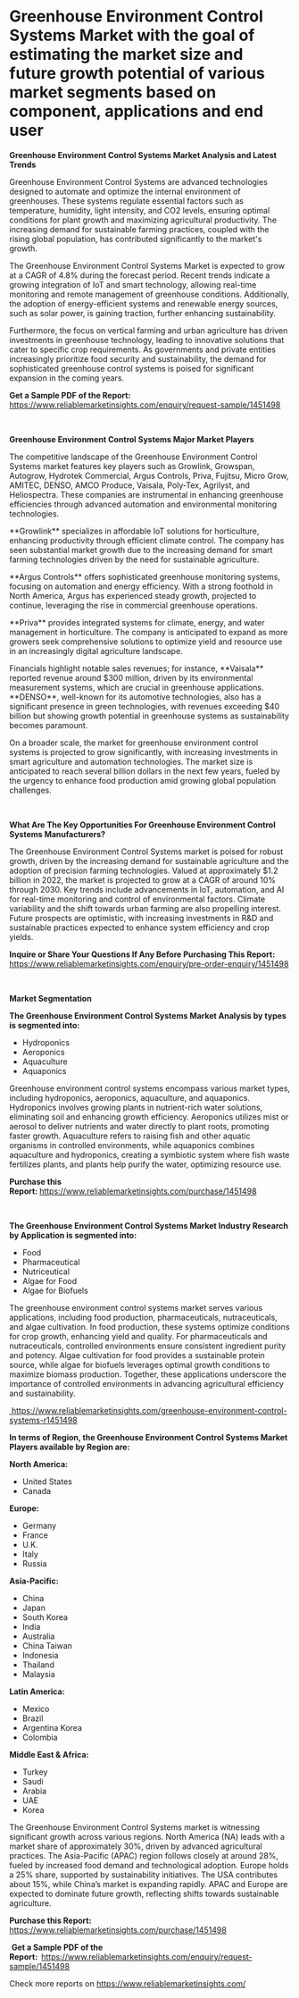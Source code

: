 <p><h1>Greenhouse Environment Control Systems Market with the goal of estimating the market size and future growth potential of various market segments based on component, applications and end user</h1></p><p><strong>Greenhouse Environment Control Systems Market Analysis and Latest Trends</strong></p>
<p><p>Greenhouse Environment Control Systems are advanced technologies designed to automate and optimize the internal environment of greenhouses. These systems regulate essential factors such as temperature, humidity, light intensity, and CO2 levels, ensuring optimal conditions for plant growth and maximizing agricultural productivity. The increasing demand for sustainable farming practices, coupled with the rising global population, has contributed significantly to the market's growth.</p><p>The Greenhouse Environment Control Systems Market is expected to grow at a CAGR of 4.8% during the forecast period. Recent trends indicate a growing integration of IoT and smart technology, allowing real-time monitoring and remote management of greenhouse conditions. Additionally, the adoption of energy-efficient systems and renewable energy sources, such as solar power, is gaining traction, further enhancing sustainability.</p><p>Furthermore, the focus on vertical farming and urban agriculture has driven investments in greenhouse technology, leading to innovative solutions that cater to specific crop requirements. As governments and private entities increasingly prioritize food security and sustainability, the demand for sophisticated greenhouse control systems is poised for significant expansion in the coming years.</p></p>
<p><strong>Get a Sample PDF of the Report:&nbsp;</strong> <a href="https://www.reliablemarketinsights.com/enquiry/request-sample/1451498?utm_campaign=2802&utm_medium=2&utm_source=Github&utm_content=ia&utm_term=11042025&utm_id=greenhouse-environment-control-systems">https://www.reliablemarketinsights.com/enquiry/request-sample/1451498</a></p>
<p>&nbsp;</p>
<p><strong>Greenhouse Environment Control Systems Major Market Players</strong></p>
<p><p>The competitive landscape of the Greenhouse Environment Control Systems market features key players such as Growlink, Growspan, Autogrow, Hydrotek Commercial, Argus Controls, Priva, Fujitsu, Micro Grow, AMITEC, DENSO, AMCO Produce, Vaisala, Poly-Tex, Agrilyst, and Heliospectra. These companies are instrumental in enhancing greenhouse efficiencies through advanced automation and environmental monitoring technologies.</p><p>**Growlink** specializes in affordable IoT solutions for horticulture, enhancing productivity through efficient climate control. The company has seen substantial market growth due to the increasing demand for smart farming technologies driven by the need for sustainable agriculture.</p><p>**Argus Controls** offers sophisticated greenhouse monitoring systems, focusing on automation and energy efficiency. With a strong foothold in North America, Argus has experienced steady growth, projected to continue, leveraging the rise in commercial greenhouse operations.</p><p>**Priva** provides integrated systems for climate, energy, and water management in horticulture. The company is anticipated to expand as more growers seek comprehensive solutions to optimize yield and resource use in an increasingly digital agriculture landscape.</p><p>Financials highlight notable sales revenues; for instance, **Vaisala** reported revenue around $300 million, driven by its environmental measurement systems, which are crucial in greenhouse applications. **DENSO**, well-known for its automotive technologies, also has a significant presence in green technologies, with revenues exceeding $40 billion but showing growth potential in greenhouse systems as sustainability becomes paramount.</p><p>On a broader scale, the market for greenhouse environment control systems is projected to grow significantly, with increasing investments in smart agriculture and automation technologies. The market size is anticipated to reach several billion dollars in the next few years, fueled by the urgency to enhance food production amid growing global population challenges.</p></p>
<p>&nbsp;</p>
<p><strong>What Are The Key Opportunities For Greenhouse Environment Control Systems Manufacturers?</strong></p>
<p><p>The Greenhouse Environment Control Systems market is poised for robust growth, driven by the increasing demand for sustainable agriculture and the adoption of precision farming technologies. Valued at approximately $1.2 billion in 2022, the market is projected to grow at a CAGR of around 10% through 2030. Key trends include advancements in IoT, automation, and AI for real-time monitoring and control of environmental factors. Climate variability and the shift towards urban farming are also propelling interest. Future prospects are optimistic, with increasing investments in R&D and sustainable practices expected to enhance system efficiency and crop yields.</p></p>
<p><strong>Inquire or Share Your Questions If Any Before Purchasing This Report:</strong> <a href="https://www.reliablemarketinsights.com/enquiry/pre-order-enquiry/1451498?utm_campaign=2802&utm_medium=2&utm_source=Github&utm_content=ia&utm_term=11042025&utm_id=greenhouse-environment-control-systems">https://www.reliablemarketinsights.com/enquiry/pre-order-enquiry/1451498</a></p>
<p>&nbsp;</p>
<p><strong>Market Segmentation</strong></p>
<p><strong>The Greenhouse Environment Control Systems Market Analysis by types is segmented into:</strong></p>
<p><ul><li>Hydroponics</li><li>Aeroponics</li><li>Aquaculture</li><li>Aquaponics</li></ul></p>
<p><p>Greenhouse environment control systems encompass various market types, including hydroponics, aeroponics, aquaculture, and aquaponics. Hydroponics involves growing plants in nutrient-rich water solutions, eliminating soil and enhancing growth efficiency. Aeroponics utilizes mist or aerosol to deliver nutrients and water directly to plant roots, promoting faster growth. Aquaculture refers to raising fish and other aquatic organisms in controlled environments, while aquaponics combines aquaculture and hydroponics, creating a symbiotic system where fish waste fertilizes plants, and plants help purify the water, optimizing resource use.</p></p>
<p><strong>Purchase this Report:&nbsp;</strong><a href="https://www.reliablemarketinsights.com/purchase/1451498?utm_campaign=2802&utm_medium=2&utm_source=Github&utm_content=ia&utm_term=11042025&utm_id=greenhouse-environment-control-systems">https://www.reliablemarketinsights.com/purchase/1451498</a></p>
<p>&nbsp;</p>
<p><strong>The Greenhouse Environment Control Systems Market Industry Research by Application is segmented into:</strong></p>
<p><ul><li>Food</li><li>Pharmaceutical</li><li>Nutriceutical</li><li>Algae for Food</li><li>Algae for Biofuels</li></ul></p>
<p><p>The greenhouse environment control systems market serves various applications, including food production, pharmaceuticals, nutraceuticals, and algae cultivation. In food production, these systems optimize conditions for crop growth, enhancing yield and quality. For pharmaceuticals and nutraceuticals, controlled environments ensure consistent ingredient purity and potency. Algae cultivation for food provides a sustainable protein source, while algae for biofuels leverages optimal growth conditions to maximize biomass production. Together, these applications underscore the importance of controlled environments in advancing agricultural efficiency and sustainability.</p></p>
<p><a href="https://www.reliablemarketinsights.com/greenhouse-environment-control-systems-r1451498?utm_campaign=2802&utm_medium=2&utm_source=Github&utm_content=ia&utm_term=11042025&utm_id=greenhouse-environment-control-systems">&nbsp;https://www.reliablemarketinsights.com/greenhouse-environment-control-systems-r1451498</a></p>
<p><strong>In terms of Region, the Greenhouse Environment Control Systems Market Players available by Region are:</strong></p>
<p>
    <p> <strong> North America: </strong>
        <ul>
            <li>United States</li>
            <li>Canada</li>
        </ul>
        </p> 
    <p> <strong> Europe: </strong>
        <ul>
            <li>Germany</li>
            <li>France</li>
            <li>U.K.</li>
            <li>Italy</li>
            <li>Russia</li>
        </ul>
        </p> 
    <p> <strong> Asia-Pacific: </strong>
        <ul>
            <li>China</li>
            <li>Japan</li>
            <li>South Korea</li>
            <li>India</li>
            <li>Australia</li>
            <li>China Taiwan</li>
            <li>Indonesia</li>
            <li>Thailand</li>
            <li>Malaysia</li>
        </ul>
        </p> 
    <p> <strong> Latin America: </strong>
        <ul>
            <li>Mexico</li>
            <li>Brazil</li>
            <li>Argentina Korea</li>
            <li>Colombia</li>
        </ul>
        </p> 
    <p> <strong> Middle East & Africa: </strong>
        <ul>
            <li>Turkey</li>
            <li>Saudi</li>
            <li>Arabia</li>
            <li>UAE</li>
            <li>Korea</li>
        </ul>
    </p>
    </p>
<p><p>The Greenhouse Environment Control Systems market is witnessing significant growth across various regions. North America (NA) leads with a market share of approximately 30%, driven by advanced agricultural practices. The Asia-Pacific (APAC) region follows closely at around 28%, fueled by increased food demand and technological adoption. Europe holds a 25% share, supported by sustainability initiatives. The USA contributes about 15%, while China’s market is expanding rapidly. APAC and Europe are expected to dominate future growth, reflecting shifts towards sustainable agriculture.</p></p>
<p><strong>Purchase this Report: </strong><a href="https://www.reliablemarketinsights.com/purchase/1451498?utm_campaign=2802&utm_medium=2&utm_source=Github&utm_content=ia&utm_term=11042025&utm_id=greenhouse-environment-control-systems">https://www.reliablemarketinsights.com/purchase/1451498</a></p>
<p>&nbsp;<strong>Get a Sample PDF of the Report:&nbsp;&nbsp;</strong><a href="https://www.reliablemarketinsights.com/enquiry/request-sample/1451498?utm_campaign=2802&utm_medium=2&utm_source=Github&utm_content=ia&utm_term=11042025&utm_id=greenhouse-environment-control-systems">https://www.reliablemarketinsights.com/enquiry/request-sample/1451498</a></p>
<p><strong></strong></p>
<p>Check more reports on <a href="https://www.reliablemarketinsights.com/?utm_campaign=2802&utm_medium=2&utm_source=Github&utm_content=ia&utm_term=11042025&utm_id=greenhouse-environment-control-systems">https://www.reliablemarketinsights.com/</a></p>